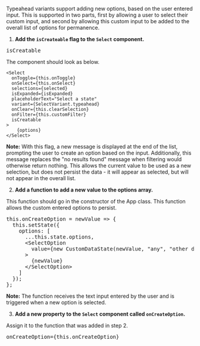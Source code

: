 Typeahead variants support adding new options, based on the user entered input. This is supported in two parts, first by allowing a user to select their custom input, and second by allowing this custom input to be added to the overall list of options for permanence.

1) **Add the `isCreateable` flag to the `Select` component.**

<pre class="file" data-target="clipboard">
isCreatable
</pre>

The component should look as below.
```
<Select 
  onToggle={this.onToggle}
  onSelect={this.onSelect}
  selections={selected}
  isExpanded={isExpanded}
  placeholderText="Select a state"
  variant={SelectVariant.typeahead}
  onClear={this.clearSelection}
  onFilter={this.customFilter}
  isCreatable
>
    {options}
</Select>
```

<strong>Note:</strong> With this flag, a new message is displayed at the end of the list, prompting the user to create an option based on the input. Additionally, this message replaces the "no results found" message when filtering would otherwise return nothing. This allows the current value to be used as a new selection, but does not persist the data - it will appear as selected, but will not appear in the overall list.

2) **Add a function to add a new value to the options array.**

This function should go in the constructor of the App class. This function allows the custom entered options to persist.

<pre class="file" data-target="clipboard">
this.onCreateOption = newValue => {
  this.setState({
    options: [
      ...this.state.options,
      &lt;SelectOption
        value={new CustomDataState(newValue, "any", "other data", 0)}
      &gt;
        {newValue}
      &lt;/SelectOption&gt;
    ]
  });
};
</pre>

<strong>Note:</strong> The function receives the text input entered by the user and is triggered when a new option is selected.

3) **Add a new property to the `Select` component called `onCreateOption`.**

Assign it to the function that was added in step 2.

<pre class="file" data-target="clipboard">
onCreateOption={this.onCreateOption}
</pre>
